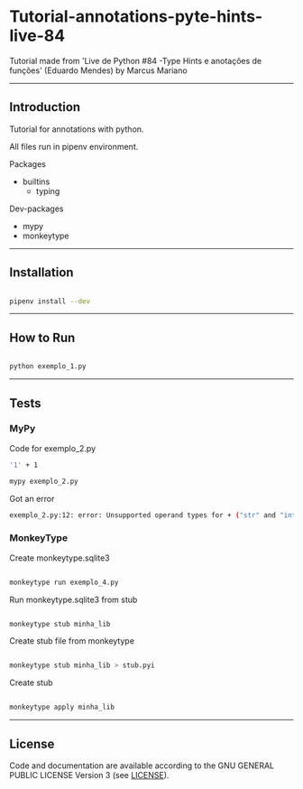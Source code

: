 # Tutorial-annotations-pyte-hints-live-84
Tutorial made from 'Live de Python #84 -Type Hints e anotações de funções' (Eduardo Mendes) by Marcus Mariano 

---

## Introduction

Tutorial for annotations with python.

All files run in pipenv environment.

Packages

- builtins
    - typing

Dev-packages

- mypy
- monkeytype

---

## Installation

```sh

pipenv install --dev

```

---

## How to Run

```sh

python exemplo_1.py

```
---

## Tests

### MyPy 

Code for exemplo_2.py
```sh
'1' + 1
```


```sh
mypy exemplo_2.py
```
Got an error

```sh
exemplo_2.py:12: error: Unsupported operand types for + ("str" and "int")
```


### MonkeyType

Create monkeytype.sqlite3

```sh

monkeytype run exemplo_4.py

```

Run monkeytype.sqlite3 from stub

```sh

monkeytype stub minha_lib

```

Create stub file from monkeytype

```sh

monkeytype stub minha_lib > stub.pyi

```

Create stub 

```sh

monkeytype apply minha_lib

```

---

## License

Code and documentation are available according to the GNU GENERAL PUBLIC LICENSE Version 3 (see [LICENSE](https://www.gnu.org/licenses/gpl.html)).

